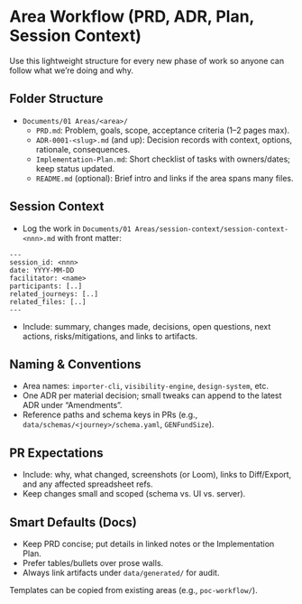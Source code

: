 # Area Workflow (PRD, ADR, Plan, Session Context)

Use this lightweight structure for every new phase of work so anyone can follow what we’re doing and why.

## Folder Structure
- `Documents/01 Areas/<area>/`
  - `PRD.md`: Problem, goals, scope, acceptance criteria (1–2 pages max).
  - `ADR-0001-<slug>.md` (and up): Decision records with context, options, rationale, consequences.
  - `Implementation-Plan.md`: Short checklist of tasks with owners/dates; keep status updated.
  - `README.md` (optional): Brief intro and links if the area spans many files.

## Session Context
- Log the work in `Documents/01 Areas/session-context/session-context-<nnn>.md` with front matter:
```
---
session_id: <nnn>
date: YYYY-MM-DD
facilitator: <name>
participants: [..]
related_journeys: [..]
related_files: [..]
---
```
- Include: summary, changes made, decisions, open questions, next actions, risks/mitigations, and links to artifacts.

## Naming & Conventions
- Area names: `importer-cli`, `visibility-engine`, `design-system`, etc.
- One ADR per material decision; small tweaks can append to the latest ADR under “Amendments”.
- Reference paths and schema keys in PRs (e.g., `data/schemas/<journey>/schema.yaml`, `GENFundSize`).

## PR Expectations
- Include: why, what changed, screenshots (or Loom), links to Diff/Export, and any affected spreadsheet refs.
- Keep changes small and scoped (schema vs. UI vs. server).

## Smart Defaults (Docs)
- Keep PRD concise; put details in linked notes or the Implementation Plan.
- Prefer tables/bullets over prose walls.
- Always link artifacts under `data/generated/` for audit.

Templates can be copied from existing areas (e.g., `poc-workflow/`).


